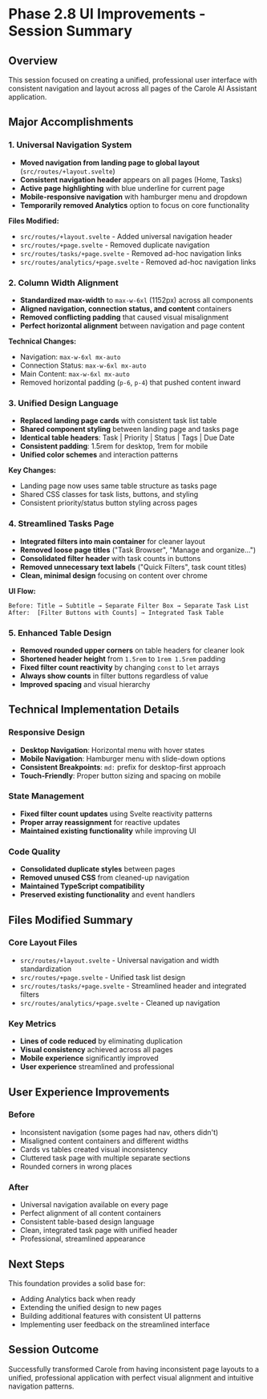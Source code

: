# Phase 2.8 UI Improvements - Session Summary

## Overview

This session focused on creating a unified, professional user interface with consistent navigation and layout across all pages of the Carole AI Assistant application.

## Major Accomplishments

### 1. Universal Navigation System

- **Moved navigation from landing page to global layout** (`src/routes/+layout.svelte`)
- **Consistent navigation header** appears on all pages (Home, Tasks)
- **Active page highlighting** with blue underline for current page
- **Mobile-responsive navigation** with hamburger menu and dropdown
- **Temporarily removed Analytics** option to focus on core functionality

**Files Modified:**

- `src/routes/+layout.svelte` - Added universal navigation header
- `src/routes/+page.svelte` - Removed duplicate navigation
- `src/routes/tasks/+page.svelte` - Removed ad-hoc navigation links
- `src/routes/analytics/+page.svelte` - Removed ad-hoc navigation links

### 2. Column Width Alignment

- **Standardized max-width** to `max-w-6xl` (1152px) across all components
- **Aligned navigation, connection status, and content** containers
- **Removed conflicting padding** that caused visual misalignment
- **Perfect horizontal alignment** between navigation and page content

**Technical Changes:**

- Navigation: `max-w-6xl mx-auto`
- Connection Status: `max-w-6xl mx-auto`
- Main Content: `max-w-6xl mx-auto`
- Removed horizontal padding (`p-6`, `p-4`) that pushed content inward

### 3. Unified Design Language

- **Replaced landing page cards** with consistent task list table
- **Shared component styling** between landing page and tasks page
- **Identical table headers**: Task | Priority | Status | Tags | Due Date
- **Consistent padding**: 1.5rem for desktop, 1rem for mobile
- **Unified color schemes** and interaction patterns

**Key Changes:**

- Landing page now uses same table structure as tasks page
- Shared CSS classes for task lists, buttons, and styling
- Consistent priority/status button styling across pages

### 4. Streamlined Tasks Page

- **Integrated filters into main container** for cleaner layout
- **Removed loose page titles** ("Task Browser", "Manage and organize...")
- **Consolidated filter header** with task counts in buttons
- **Removed unnecessary text labels** ("Quick Filters", task count titles)
- **Clean, minimal design** focusing on content over chrome

**UI Flow:**

```
Before: Title → Subtitle → Separate Filter Box → Separate Task List
After:  [Filter Buttons with Counts] → Integrated Task Table
```

### 5. Enhanced Table Design

- **Removed rounded upper corners** on table headers for cleaner look
- **Shortened header height** from `1.5rem` to `1rem 1.5rem` padding
- **Fixed filter count reactivity** by changing `const` to `let` arrays
- **Always show counts** in filter buttons regardless of value
- **Improved spacing** and visual hierarchy

## Technical Implementation Details

### Responsive Design

- **Desktop Navigation**: Horizontal menu with hover states
- **Mobile Navigation**: Hamburger menu with slide-down options
- **Consistent Breakpoints**: `md:` prefix for desktop-first approach
- **Touch-Friendly**: Proper button sizing and spacing on mobile

### State Management

- **Fixed filter count updates** using Svelte reactivity patterns
- **Proper array reassignment** for reactive updates
- **Maintained existing functionality** while improving UI

### Code Quality

- **Consolidated duplicate styles** between pages
- **Removed unused CSS** from cleaned-up navigation
- **Maintained TypeScript compatibility**
- **Preserved existing functionality** and event handlers

## Files Modified Summary

### Core Layout Files

- `src/routes/+layout.svelte` - Universal navigation and width standardization
- `src/routes/+page.svelte` - Unified task list design
- `src/routes/tasks/+page.svelte` - Streamlined header and integrated filters
- `src/routes/analytics/+page.svelte` - Cleaned up navigation

### Key Metrics

- **Lines of code reduced** by eliminating duplication
- **Visual consistency** achieved across all pages
- **Mobile experience** significantly improved
- **User experience** streamlined and professional

## User Experience Improvements

### Before

- Inconsistent navigation (some pages had nav, others didn't)
- Misaligned content containers and different widths
- Cards vs tables created visual inconsistency
- Cluttered task page with multiple separate sections
- Rounded corners in wrong places

### After

- Universal navigation available on every page
- Perfect alignment of all content containers
- Consistent table-based design language
- Clean, integrated task page with unified header
- Professional, streamlined appearance

## Next Steps

This foundation provides a solid base for:

- Adding Analytics back when ready
- Extending the unified design to new pages
- Building additional features with consistent UI patterns
- Implementing user feedback on the streamlined interface

## Session Outcome

Successfully transformed Carole from having inconsistent page layouts to a unified, professional application with perfect visual alignment and intuitive navigation patterns.
